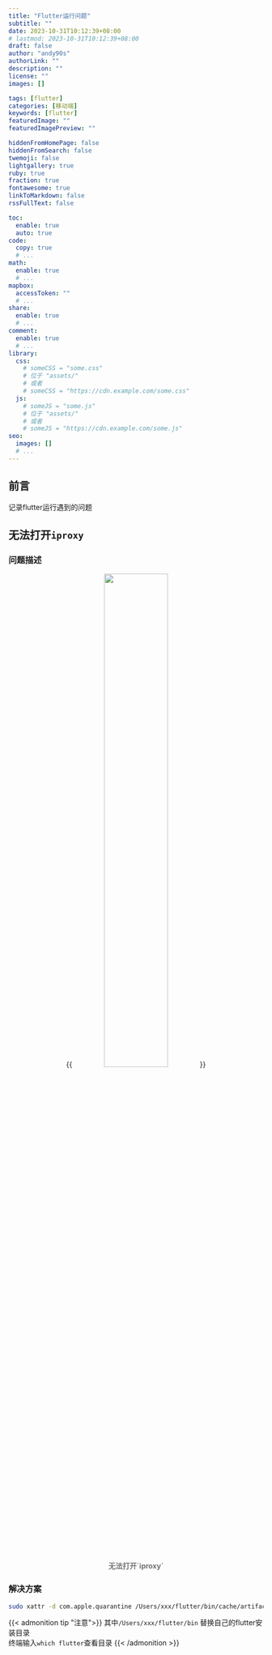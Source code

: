 ```yaml
---
title: "Flutter运行问题"
subtitle: ""
date: 2023-10-31T10:12:39+08:00
# lastmod: 2023-10-31T10:12:39+08:00
draft: false
author: "andy90s"
authorLink: ""
description: ""
license: ""
images: []

tags: [flutter]
categories: [移动端]
keywords: [flutter]
featuredImage: ""
featuredImagePreview: ""

hiddenFromHomePage: false
hiddenFromSearch: false
twemoji: false
lightgallery: true
ruby: true
fraction: true
fontawesome: true
linkToMarkdown: false
rssFullText: false

toc:
  enable: true
  auto: true
code:
  copy: true
  # ...
math:
  enable: true
  # ...
mapbox:
  accessToken: ""
  # ...
share:
  enable: true
  # ...
comment:
  enable: true
  # ...
library:
  css:
    # someCSS = "some.css"
    # 位于 "assets/"
    # 或者
    # someCSS = "https://cdn.example.com/some.css"
  js:
    # someJS = "some.js"
    # 位于 "assets/"
    # 或者
    # someJS = "https://cdn.example.com/some.js"
seo:
  images: []
  # ...
---
```

<!--more-->
## 前言
记录flutter运行遇到的问题
## 无法打开`iproxy`
### 问题描述
<center>
{{<image src="https://cdn.jsdelivr.net/gh/andy90s/blog-image@master/blog/images/无法打开iproxy.png" title="" width="50%">}}
<div style="color:#717171;font-size:14px;font-weight:normal"> <b> 无法打开`iproxy` </b>  </div>
</center>


### 解决方案
```zsh
sudo xattr -d com.apple.quarantine /Users/xxx/flutter/bin/cache/artifacts/usbmuxd/iproxy
```
{{< admonition tip "注意">}}
其中`/Users/xxx/flutter/bin` 替换自己的flutter安装目录 <br>
终端输入```which flutter```查看目录
{{< /admonition >}}
